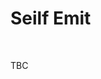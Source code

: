 <head>
  <link rel="stylesheet" href="../../Library/CSS/ContainerStyling.css" />
  <link rel="stylesheet" href="../../Library/CSS/FontStyling.css" />
  <link rel="stylesheet" href="../../Library/CSS/ObjectStyling.css" />
</head>

<body>
  <h1>Seilf Emit</h1>
  <div class="divider"></div>
  <br />
  <p>TBC</p>
  <br />
</body>
